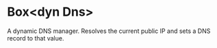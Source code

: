 Box\<dyn Dns>
=============

A dynamic DNS manager. Resolves the current public IP and sets a DNS record
to that value.
